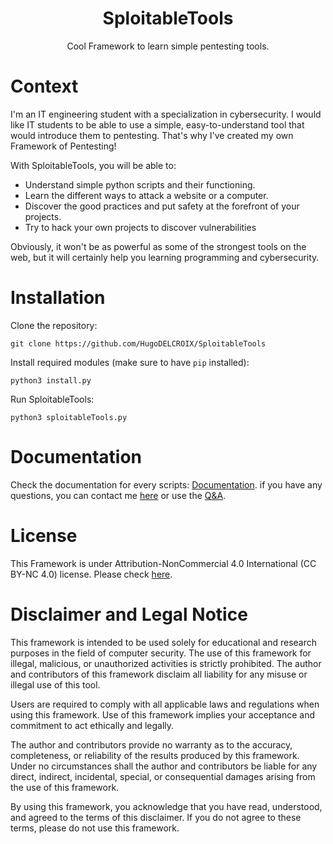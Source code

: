 <h1 align="center">SploitableTools</h1>
<p align="center">Cool Framework to learn simple pentesting tools.</p>

# Context

I'm an IT engineering student with a specialization in cybersecurity. I would like IT students to be able to use a simple, easy-to-understand tool that would introduce them to pentesting. That's why I've created my own Framework of Pentesting!

With SploitableTools, you will be able to:

- Understand simple python scripts and their functioning.
- Learn the different ways to attack a website or a computer.
- Discover the good practices and put safety at the forefront of your projects.
- Try to hack your own projects to discover vulnerabilities

Obviously, it won't be as powerful as some of the strongest tools on the web, but it will certainly help you learning programming and cybersecurity.

# Installation

Clone the repository:

```
git clone https://github.com/HugoDELCROIX/SploitableTools
```

Install required modules (make sure to have `pip` installed):

```
python3 install.py
```

Run SploitableTools:

```
python3 sploitableTools.py
```

# Documentation

Check the documentation for every scripts: [Documentation](https://github.com/HugoDELCROIX/SploitableTools/blob/main/DOCUMENTATION.md). if you have any questions, you can contact me [here](https://www.hugodelcroix.fr) or use the [Q&A](https://github.com/HugoDELCROIX/SploitableTools/discussions/categories/q-a).

# License

This Framework is under Attribution-NonCommercial 4.0 International (CC BY-NC 4.0) license. Please check [here](https://creativecommons.org/licenses/by-nc/4.0/).

# Disclaimer and Legal Notice

This framework is intended to be used solely for educational and research purposes in the field of computer security. The use of this framework for illegal, malicious, or unauthorized activities is strictly prohibited. The author and contributors of this framework disclaim all liability for any misuse or illegal use of this tool.

Users are required to comply with all applicable laws and regulations when using this framework. Use of this framework implies your acceptance and commitment to act ethically and legally.

The author and contributors provide no warranty as to the accuracy, completeness, or reliability of the results produced by this framework. Under no circumstances shall the author and contributors be liable for any direct, indirect, incidental, special, or consequential damages arising from the use of this framework.

By using this framework, you acknowledge that you have read, understood, and agreed to the terms of this disclaimer. If you do not agree to these terms, please do not use this framework.
